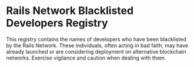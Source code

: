 # Rails Network Blacklisted Developers Registry

This registry contains the names of developers who have been blacklisted by the Rails Network. These individuals, often acting in bad faith, may have already launched or are considering deployment on alternative blockchain networks. Exercise vigilance and caution when dealing with them.